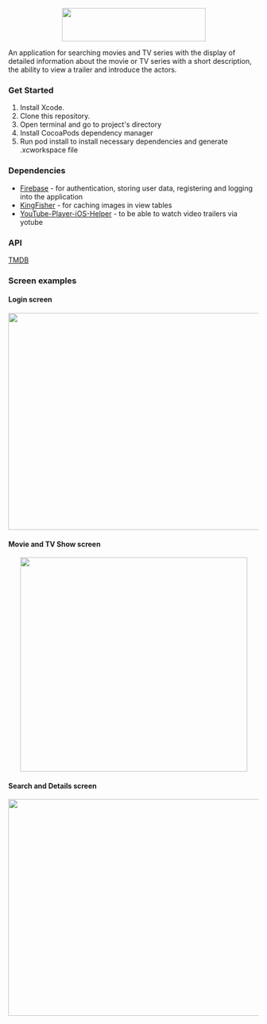 <p align="center">
  <img src="https://github.com/ipv02/MyMovie/blob/main/screenshots/MyMovie%20logo.jpeg" width="289px" height="67px"/></p>
  
An application for searching movies and TV series with the display of detailed information about the movie or TV series with a short description, the ability to view a trailer and introduce the actors.

### Get Started
1. Install Xcode.
2. Clone this repository.
3. Open terminal and go to project's directory
4. Install CocoaPods dependency manager
5. Run pod install to install necessary dependencies and generate .xcworkspace file

### Dependencies
- [Firebase](https://firebase.google.com/) - for authentication, storing user data, registering and logging into the application
- [KingFisher](https://github.com/onevcat/Kingfisher) - for caching images in view tables
- [YouTube-Player-iOS-Helper](https://github.com/youtube/youtube-ios-player-helper) - to be able to watch video trailers via yotube

### API
[TMDB](https://www.themoviedb.org/)

### Screen examples
#### Login screen

<p align="center">
<img src="https://github.com/ipv02/MyMovie/blob/main/screenshots/Auth.png" width="699px" height="435px"/></p>

#### Movie and TV Show screen

<p align="center">
<img src="https://github.com/ipv02/MyMovie/blob/main/screenshots/Movie%26TV.png" width="457px" height="430px"/></p>

#### Search and Details screen

<p align="center">
<img src="https://github.com/ipv02/MyMovie/blob/main/screenshots/Search%26Details.png" width="699px" height="435px"/></p>
